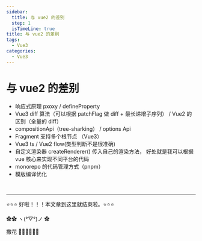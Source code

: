 ```yaml
---
sidebar:
  title: 与 vue2 的差别
  step: 1
  isTimeLine: true
title: 与 vue2 的差别
tags:
  - Vue3
categories:
  - Vue3
---
```


# 与 vue2 的差别

- 响应式原理 pxoxy / defineProperty
- Vue3 diff 算法（可以根据 patchFlag 做 diff + 最长递增子序列） / Vue2 的区别（全量的 diff）
- compositionApi（tree-sharking） / options Api
- Fragment 支持多个根节点 （Vue3）
- Vue3 ts / Vue2 flow(类型判断不是很准确)
- 自定义渲染器 createRenderer() 传入自己的渲染方法， 好处就是我可以根据 vue 核心来实现不同平台的代码
- monorepo 的代码管理方式（pnpm）
- 模版编译优化

<br/>
<hr />

⭐️⭐️⭐️ 好啦！！！本文章到这里就结束啦。⭐️⭐️⭐️

✿✿ ヽ(°▽°)ノ ✿

撒花 🌸🌸🌸🌸🌸🌸
